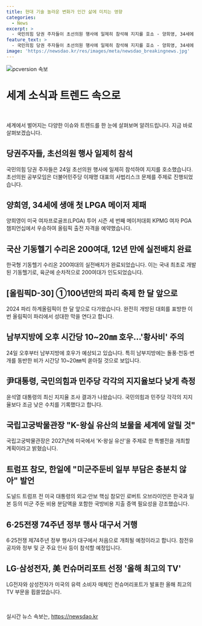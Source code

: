 ```yaml
---
title: 현대 기술 놀라운 변화가 인간 삶에 미치는 영향
categories:
  - News
excerpt: >
  - 국민의힘 당권 주자들이 초선의원 행사에 일제히 참석해 지지를 호소 - 양희영, 34세에 생애 첫 LPGA 메이저 제패 - 국산 기동헬기 수리온 200여대, 12년 만에 실전배치 완료 - [올림픽D-30] ①100년만의 파리 축제 한 달 앞으로 - 남부지방에 오후 시간당 10~20㎜ 호우…황사비 주의 - 尹대통령 지지율 32.1％…국민의힘 36.2％, 민주당 37.2％[리얼미터] - 국립고궁박물관장 K-왕실 유산의 보물 창고, 세계에 알릴 것 - 트럼프 참모, 한일 향해 미군주둔비 일부 부담은 충분치않아 - 6·25전쟁 74주년 정부 행사 대구서 거행…지방 개최는 처음 - LG·삼성전자, 美 컨슈머리포트 선정 올해 최고의 TV 휩쓸어
feature_text: >
  - 국민의힘 당권 주자들이 초선의원 행사에 일제히 참석해 지지를 호소 - 양희영, 34세에 생애 첫 LPGA 메이저 제패 - 국산 기동헬기 수리온 200여대, 12년 만에 실전배치 완료 - [올림픽D-30] ①100년만의 파리 축제 한 달 앞으로 - 남부지방에 오후 시간당 10~20㎜ 호우…황사비 주의 - 尹대통령 지지율 32.1％…국민의힘 36.2％, 민주당 37.2％[리얼미터] - 국립고궁박물관장 K-왕실 유산의 보물 창고, 세계에 알릴 것 - 트럼프 참모, 한일 향해 미군주둔비 일부 부담은 충분치않아 - 6·25전쟁 74주년 정부 행사 대구서 거행…지방 개최는 처음 - LG·삼성전자, 美 컨슈머리포트 선정 올해 최고의 TV 휩쓸어
image: 'https://newsdao.kr/res/images/meta/newsdao_breakingnews.jpg'
---
```


<p><img src="https://newsdao.kr/res/images/meta/newsdao_breakingnews.jpg" alt="pcversion 속보" /></p>

<h1>세계 소식과 트렌드 속으로</h1>

<p data-ke-size="size16">&nbsp;</p>

<p>세계에서 벌어지는 다양한 이슈와 트렌드를 한 눈에 살펴보며 알려드립니다. 지금 바로 살펴보겠습니다.</p>

<h2>당권주자들, 초선의원 행사 일제히 참석</h2>

<p>국민의힘 당권 주자들은 24일 초선의원 행사에 일제히 참석하여 지지를 호소했습니다. 초선의원 공부모임은 더불어민주당 이재명 대표의 사법리스크 문제를 주제로 진행되었습니다.</p>

<h2>양희영, 34세에 생애 첫 LPGA 메이저 제패</h2>

<p>양희영이 미국 여자프로골프(LPGA) 투어 시즌 세 번째 메이저대회 KPMG 여자 PGA 챔피언십에서 우승하여 올림픽 출전 자격을 예약했습니다.</p>

<h2>국산 기동헬기 수리온 200여대, 12년 만에 실전배치 완료</h2>

<p>한국형 기동헬기 수리온 200여대의 실전배치가 완료되었습니다. 이는 국내 최초로 개발된 기동헬기로, 육군에 순차적으로 200여대가 인도되었습니다.</p>

<h2>[올림픽D-30] ①100년만의 파리 축제 한 달 앞으로</h2>

<p>2024 파리 하계올림픽이 한 달 앞으로 다가왔습니다. 완전히 개방된 대회를 표방한 이번 올림픽이 파리에서 성대한 막을 연다고 합니다.</p>

<h2>남부지방에 오후 시간당 10~20㎜ 호우…'황사비' 주의</h2>

<p>24일 오후부터 남부지방에 호우가 예상되고 있습니다. 특히 남부지방에는 돌풍·천둥·번개를 동반한 비가 시간당 10~20㎜씩 쏟아질 것으로 보입니다.</p>

<h2>尹대통령, 국민의힘과 민주당 각각의 지지율보다 낮게 측정</h2>

<p>윤석열 대통령의 최신 지지율 조사 결과가 나왔습니다. 국민의힘과 민주당 각각의 지지율보다 조금 낮은 수치를 기록했다고 합니다.</p>

<h2>국립고궁박물관장 "K-왕실 유산의 보물을 세계에 알릴 것"</h2>

<p>국립고궁박물관장은 2027년에 미국에서 'K-왕실 유산'을 주제로 한 특별전을 개최할 계획이라고 밝혔습니다.</p>

<h2>트럼프 참모, 한일에 "미군주둔비 일부 부담은 충분치 않아" 발언</h2>

<p>도널드 트럼프 전 미국 대통령의 외교·안보 핵심 참모인 로버트 오브라이언은 한국과 일본 등의 미군 주둔 비용 분담액을 포함한 국방비용 지출 증액 필요성을 강조했습니다.</p>

<h2>6·25전쟁 74주년 정부 행사 대구서 거행</h2>

<p>6·25전쟁 제74주년 정부 행사가 대구에서 처음으로 개최될 예정이라고 합니다. 참전유공자와 정부 및 군 주요 인사 등이 참석할 예정입니다.</p>

<h2>LG·삼성전자, 美 컨슈머리포트 선정 '올해 최고의 TV'</h2>

<p>LG전자와 삼성전자가 미국의 유력 소비자 매체인 컨슈머리포트가 발표한 올해 최고의 TV 부문을 휩쓸었습니다.</p>

<p data-ke-size="size16">&nbsp;</p>
실시간 뉴스 속보는, <a href="https://newsdao.kr" rel="dofollow">https://newsdao.kr</a>


